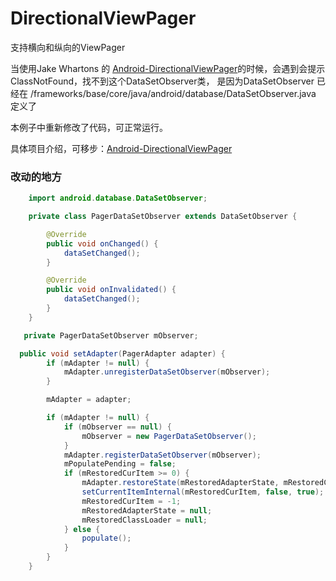 # DirectionalViewPager
支持横向和纵向的ViewPager


  当使用Jake Whartons 的 [Android-DirectionalViewPager](https://github.com/JakeWharton/Android-DirectionalViewPager)的时候，会遇到会提示 ClassNotFound，找不到这个DataSetObserver类，
  是因为DataSetObserver 已经在 /frameworks/base/core/java/android/database/DataSetObserver.java 定义了 

  本例子中重新修改了代码，可正常运行。

具体项目介绍，可移步：[Android-DirectionalViewPager](https://github.com/JakeWharton/Android-DirectionalViewPager)

### 改动的地方  
 ```Java
     import android.database.DataSetObserver;
```
```Java
    private class PagerDataSetObserver extends DataSetObserver {

        @Override
        public void onChanged() {
            dataSetChanged();
        }

        @Override
        public void onInvalidated() {
            dataSetChanged();
        }
    }
 ```
 ```Java
    private PagerDataSetObserver mObserver;
 ```
    
```Java
  public void setAdapter(PagerAdapter adapter) {
        if (mAdapter != null) {
            mAdapter.unregisterDataSetObserver(mObserver);
        }

        mAdapter = adapter;

        if (mAdapter != null) {
            if (mObserver == null) {
                mObserver = new PagerDataSetObserver();
            }
            mAdapter.registerDataSetObserver(mObserver);
            mPopulatePending = false;
            if (mRestoredCurItem >= 0) {
                mAdapter.restoreState(mRestoredAdapterState, mRestoredClassLoader);
                setCurrentItemInternal(mRestoredCurItem, false, true);
                mRestoredCurItem = -1;
                mRestoredAdapterState = null;
                mRestoredClassLoader = null;
            } else {
                populate();
            }
        }
    }
```
